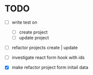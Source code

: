 # TODO

- [ ] write test on

  - [ ] create project
  - [ ] update project

- [ ] refactor projects create | update
- [ ] investigate react form hook with ids
- [x] make refactor project form initail data
